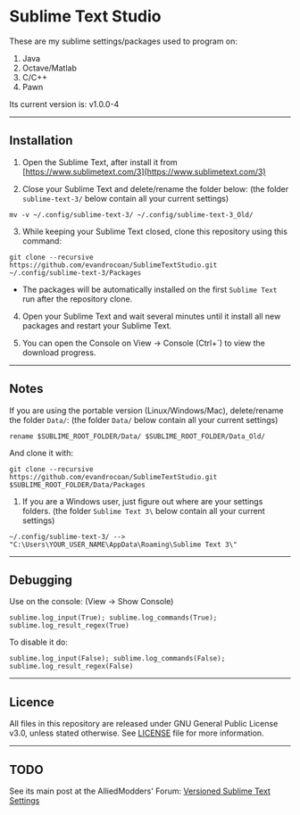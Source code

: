 # Sublime Text Studio

These are my sublime settings/packages used to program on:

1. Java
2. Octave/Matlab
3. C/C++
4. Pawn


Its current version is: v1.0.0-4



___
## Installation

1) Open the Sublime Text, after install it from [https://www.sublimetext.com/3](https://www.sublimetext.com/3)

2) Close your Sublime Text and delete/rename the folder below: (the folder `sublime-text-3/` below contain all your current settings)
```
mv -v ~/.config/sublime-text-3/ ~/.config/sublime-text-3_Old/
```

3) While keeping your Sublime Text closed, clone this repository using this command:
```
git clone --recursive https://github.com/evandrocoan/SublimeTextStudio.git ~/.config/sublime-text-3/Packages
```

 * The packages will be automatically installed on the first `Sublime Text` run after the repository clone.

4) Open your Sublime Text and wait several minutes until it install all new packages and restart your Sublime Text.

5) You can open the Console on View -> Console (Ctrl+`) to view the download progress.



___
## Notes

If you are using the portable version (Linux/Windows/Mac), delete/rename the folder `Data/`: (the folder `Data/` below contain all your current settings)
```
rename $SUBLIME_ROOT_FOLDER/Data/ $SUBLIME_ROOT_FOLDER/Data_Old/
```
And clone it with:
```
git clone --recursive https://github.com/evandrocoan/SublimeTextStudio.git $SUBLIME_ROOT_FOLDER/Data/Packages
```

1. If you are a Windows user, just figure out where are your settings folders. (the folder `Sublime Text 3\` below contain all your current settings)

```
~/.config/sublime-text-3/ --> "C:\Users\YOUR_USER_NAME\AppData\Roaming\Sublime Text 3\"
```



___
## Debugging

Use on the console: (View -> Show Console)
```
sublime.log_input(True); sublime.log_commands(True); sublime.log_result_regex(True)
```
To disable it do:
```
sublime.log_input(False); sublime.log_commands(False); sublime.log_result_regex(False)
```



___
## Licence
All files in this repository are released under GNU General Public License v3.0, unless stated otherwise.
See [LICENSE](https://www.gnu.org/licenses/gpl-3.0.en.html) file for more information.



___
## TODO

See its main post at the AlliedModders' Forum: [Versioned Sublime Text Settings](https://forums.alliedmods.net/showthread.php?p=2454292#post2454292)






